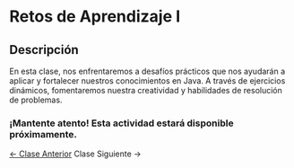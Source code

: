 # Retos de Aprendizaje I

## Descripción

En esta clase, nos enfrentaremos a desafíos prácticos que nos ayudarán a aplicar y fortalecer nuestros conocimientos en Java. A través de ejercicios dinámicos, fomentaremos nuestra creatividad y habilidades de resolución de problemas.

### ¡Mantente atento! Esta actividad estará disponible próximamente.

<div class="navigation-buttons">
    <a href="./#/class02" class="prev-button">← Clase Anterior</a>
    <a class="next-button disabled">Clase Siguiente →</a>
</div>